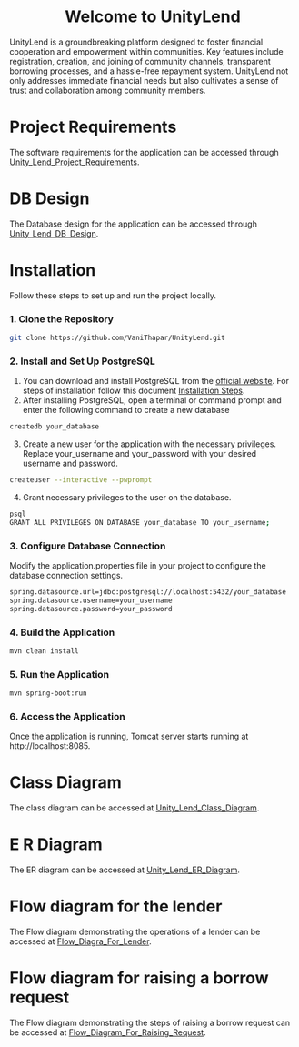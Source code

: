 # <div align="center">Welcome to UnityLend</div>

UnityLend is a groundbreaking platform designed to foster financial cooperation and empowerment within communities. Key features include registration, creation, and joining of community channels, transparent borrowing processes, and a hassle-free repayment system. UnityLend not only addresses immediate financial needs but also cultivates a sense of trust and collaboration among community members.

# Project Requirements
The software requirements for the application can be accessed through [Unity_Lend_Project_Requirements](https://github.com/VaniThapar/UnityLend/files/14396972/unity_lend.docx).

# DB Design
The Database design for the application can be accessed through [Unity_Lend_DB_Design](https://docs.google.com/document/d/1yztmCw-_h2KMAJjfsULA9HYDZTXnV1R2zH4husLGwB4/edit).

# Installation

Follow these steps to set up and run the project locally.

### 1. Clone the Repository
```bash
git clone https://github.com/VaniThapar/UnityLend.git
```
### 2. Install and Set Up PostgreSQL
1. You can download and install PostgreSQL from the [official website](https://www.postgresql.org/). For steps of installation follow this document [Installation Steps](https://github.com/VaniThapar/UnityLend/files/14361101/MySQLWindows.docx).
2. After installing PostgreSQL, open a terminal or command prompt and enter the following command to create a new database
```bash
createdb your_database
```
3. Create a new user for the application with the necessary privileges. Replace your_username and your_password with your desired username and password.
```bash
createuser --interactive --pwprompt
```
4. Grant necessary privileges to the user on the database.
```bash
psql
GRANT ALL PRIVILEGES ON DATABASE your_database TO your_username;
```
### 3. Configure Database Connection
Modify the application.properties file in your project to configure the database connection settings.
```bash
spring.datasource.url=jdbc:postgresql://localhost:5432/your_database
spring.datasource.username=your_username
spring.datasource.password=your_password
```
### 4. Build the Application
```bash
mvn clean install
```
### 5. Run the Application
```bash
mvn spring-boot:run
```
### 6. Access the Application
Once the application is running, Tomcat server starts running at http://localhost:8085.

# Class Diagram
The class diagram can be accessed at [Unity_Lend_Class_Diagram](https://drive.google.com/file/d/1etFI_mWnXqV1lAzYVuepEDqdyavemlht/view).

# E R Diagram
The ER diagram can be accessed at [Unity_Lend_ER_Diagram](https://drive.google.com/file/d/1gyd7sokLba8Ai6vOULL_auioWAXFHsps/view?usp=drive_link).

# Flow diagram for the lender
The Flow diagram demonstrating the operations of a lender can be accessed at [Flow_Diagra_For_Lender](https://app.diagrams.net/#G1dLFlWWprYTwwtwjXvi5WEJS94RS7x-uo#%7B%22pageId%22%3A%22W7Y_DPB_WjcdcxQGYy3G%22%7D).

# Flow diagram for raising a borrow request
The Flow diagram demonstrating the steps of raising a borrow request can be accessed at [Flow_Diagram_For_Raising_Request](https://drive.google.com/file/d/1pA5A4blyuBDjGBg7mWg6v0XT-DEOwUn8/view?usp=sharing).
